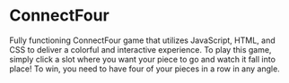 # ConnectFour

Fully functioning ConnectFour game that utilizes JavaScript, HTML, and CSS to deliver a colorful and interactive experience. To play this game, simply click a slot where you want your piece to go and watch it fall into place! To win, you need to have four of your pieces in a row in any angle.
